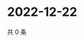 # 2022-12-22

共 0 条

<!-- BEGIN WEIBO -->
<!-- 最后更新时间 Thu Dec 22 2022 02:17:00 GMT+0800 (China Standard Time) -->

<!-- END WEIBO -->
